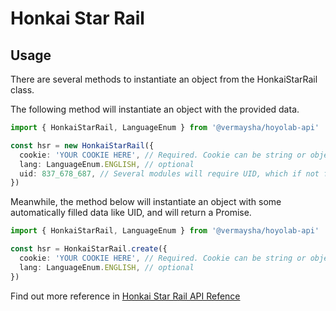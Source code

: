 # Honkai Star Rail

## Usage

There are several methods to instantiate an object from the HonkaiStarRail class.

The following method will instantiate an object with the provided data.

```ts
import { HonkaiStarRail, LanguageEnum } from '@vermaysha/hoyolab-api'

const hsr = new HonkaiStarRail({
  cookie: 'YOUR COOKIE HERE', // Required. Cookie can be string or object, see the api refeence below
  lang: LanguageEnum.ENGLISH, // optional
  uid: 837_678_687, // Several modules will require UID, which if not filled in will throw an error.
})
```

Meanwhile, the method below will instantiate an object with some automatically filled data like UID, and will return a Promise.

```ts
import { HonkaiStarRail, LanguageEnum } from '@vermaysha/hoyolab-api'

const hsr = HonkaiStarRail.create({
  cookie: 'YOUR COOKIE HERE', // Required. Cookie can be string or object, see the api refeence below
  lang: LanguageEnum.ENGLISH, // optional
})
```

Find out more reference in [Honkai Star Rail API Refence](/docs/api/classes/HonkaiStarRail)
